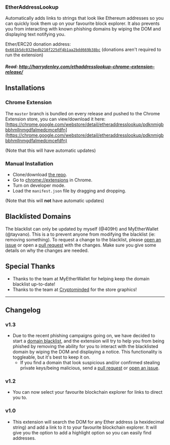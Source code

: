 ### EtherAddressLookup

Automatically adds links to strings that look like Ethereum addresses so you can quickly look them up on your favourite 
block explorer. It also prevents you from interacting with known phishing domains by wiping the DOM and displaying text
notifying you.

Ether/ERC20 donation address: [`0x661b5dc032bedb210f225df4b1aa2bdd669b38bc`](https://etherscan.io/address/0x661b5dc032bedb210f225df4b1aa2bdd669b38bc) (donations aren't required to run the extension)

##### Read: http://harrydenley.com/ethaddresslookup-chrome-extension-release/

## Installations

### Chrome Extension

The `master` branch is bundled on every release and pushed to the Chrome Extension store, you can view/download it 
here: [https://chrome.google.com/webstore/detail/etheraddresslookup/pdknmigbbbhmllnmgdfalmedcmcefdfn](https://chrome.google.com/webstore/detail/etheraddresslookup/pdknmigbbbhmllnmgdfalmedcmcefdfn)

(Note that this will have automatic updates)

### Manual Installation

* Clone/download [the repo](https://github.com/409H/EtherAddressLookup).
* Go to [chrome://extensions](chrome://extensions) in Chrome.
* Turn on developer mode.
* Load the `manifest.json` file by dragging and dropping.

(Note that this will **not** have automatic updates)

## Blacklisted Domains

The blacklist can only be updated by myself (@409H) and MyEtherWallet (@tayvano). This is a to prevent anyone
from modifying the blacklist (ie: removing something). To request a change to the 
blacklist, please [open an issue](https://github.com/409H/EtherAddressLookup/issues/new) or open
a [pull request](https://github.com/409H/EtherAddressLookup/compare) with the changes. Make sure you give some
details on why the changes are needed.

## Special Thanks

* Thanks to the team at MyEtherWallet for helping keep the domain blacklist up-to-date!
* Thanks to the team at [Cryptominded](https://cryptominded.com/) for the store graphics!

----

## Changelog

### v1.3

* Due to the recent phishing campaigns going on, we have decided to start a [domain blacklist](https://github.com/409H/EtherAddressLookup/blob/master/blacklists/domains.json), and 
the extension will try to help you from being phished by removing the ability for you to interact with the blacklisted 
domain by wiping the DOM and displaying a notice. This functionality is toggleable, but it's best to keep it on.
  * If you find a domain that look suspicious and/or confirmed stealing private keys/being malicious, send 
a [pull request](https://github.com/409H/EtherAddressLookup/compare) or [open an issue](https://github.com/409H/EtherAddressLookup/issues/new).

### v1.2

* You can now select your favourite blockchain explorer for links to direct you to.

### v1.0

* This extension will search the DOM for any Ether address (a hexidecimal string) and add a link to it to your favourite
blockchain explorer. It will give you the option to add a highlight option so you can easily find addresses.
